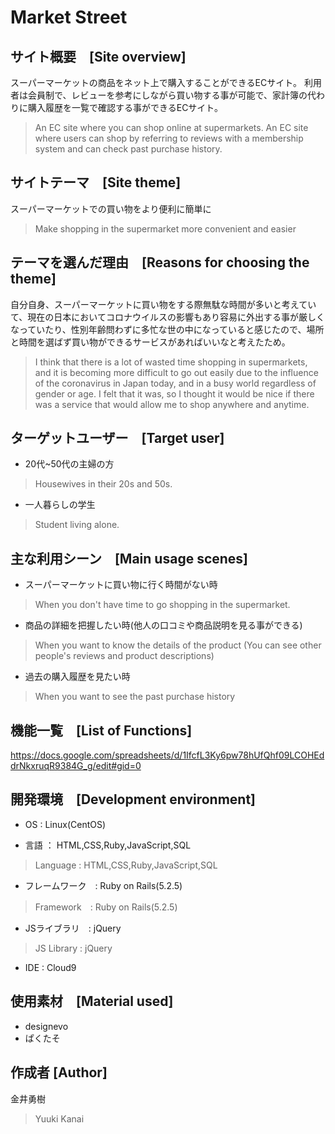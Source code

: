 # Market Street

## サイト概要　[Site overview]　　
スーパーマーケットの商品をネット上で購入することができるECサイト。
利用者は会員制で、レビューを参考にしながら買い物する事が可能で、家計簿の代わりに購入履歴を一覧で確認する事ができるECサイト。

> An EC site where you can shop online at supermarkets. An EC site where users can shop by referring to reviews with a membership system and can check past purchase history.

## サイトテーマ　[Site theme]

スーパーマーケットでの買い物をより便利に簡単に
> Make shopping in the supermarket more convenient and easier
## テーマを選んだ理由　[Reasons for choosing the theme]

自分自身、スーパーマーケットに買い物をする際無駄な時間が多いと考えていて、現在の日本においてコロナウイルスの影響もあり容易に外出する事が厳しくなっていたり、性別年齢問わずに多忙な世の中になっていると感じたので、場所と時間を選ばず買い物ができるサービスがあればいいなと考えたため。
> I think that there is a lot of wasted time shopping in supermarkets, and it is becoming more difficult to go out easily due to the influence of the coronavirus in Japan today, and in a busy world regardless of gender or age. I felt that it was, so I thought it would be nice if there was a service that would allow me to shop anywhere and anytime.

## ターゲットユーザー　[Target user]

- 20代~50代の主婦の方
> Housewives in their 20s and 50s.

- 一人暮らしの学生
> Student living alone. 


## 主な利用シーン　[Main usage scenes]

- スーパーマーケットに買い物に行く時間がない時
> When you don't have time to go shopping in the supermarket.

- 商品の詳細を把握したい時(他人の口コミや商品説明を見る事ができる)
> When you want to know the details of the product 
> (You can see other people's reviews and product descriptions)

- 過去の購入履歴を見たい時
> When you want to see the past purchase history

## 機能一覧　[List of Functions]

https://docs.google.com/spreadsheets/d/1IfcfL3Ky6pw78hUfQhf09LCOHEddrNkxruqR9384G_g/edit#gid=0

## 開発環境　[Development environment]

- OS : Linux(CentOS)

- 言語 ： HTML,CSS,Ruby,JavaScript,SQL
> Language : HTML,CSS,Ruby,JavaScript,SQL

- フレームワーク　: Ruby on Rails(5.2.5)
> Framework　: Ruby on Rails(5.2.5)

- JSライブラリ　: jQuery
> JS Library : jQuery

- IDE : Cloud9

## 使用素材　[Material used]

- designevo
- ぱくたそ

## 作成者 [Author]

金井勇樹 
> Yuuki Kanai

